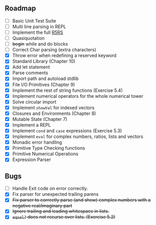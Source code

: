 ## Roadmap

- [ ] Basic Unit Test Suite
- [ ] Multi line parsing in REPL
- [ ] Implement the full [R5RS](https://www.gnu.org/software/guile/docs/docs-1.6/guile-ref/R5RS-Index.html)
- [ ] Quasiquotation
- [ ] ~~begin~~ while and do blocks
- [ ] Correct Char parsing (extra characters)
- [X] Throw error when redefining a reserved keyword
- [X] Standard Library (Chapter 10)
- [X] Add let statement
- [X] Parse comments
- [X] Import path and autoload stdlib
- [X] File I/O Primitives (Chapter 9)
- [X] Implement the rest of string functions (Exercise 5.4)
- [X] Implement numerical operators for the whole numerical tower
- [X] Solve circular import
- [X] Implement `showVal` for indexed vectors
- [X] Closures and Environments (Chapter 8)
- [X] Mutable State (Chapter 7)
- [x] Implement a REPL
- [x] Implement `cond` and `case` expressions (Exercise 5.3)
- [x] Implement `eval` for complex numbers, ratios, lists and vectors
- [x] Monadic error handling
- [x] Primitive Type Checking functions
- [x] Primitive Numerical Operations
- [x] Expression Parser

## Bugs

- [ ] Handle Exit code on error correctly.
- [X] Fix parser for unexpected trailing parens
- [X] ~~Fix parser to correctly parse (and show) complex numbers with a negative real/imaginary part~~
- [X] ~~Ignore trailing and leading whitespace in lists.~~
- [X] ~~`equal?` does not recurse over lists. (Exercise 5.2)~~
